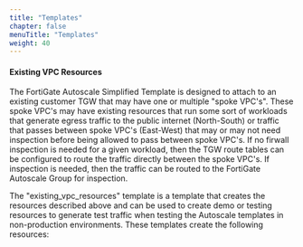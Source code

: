 ```yaml
---
title: "Templates"
chapter: false
menuTitle: "Templates"
weight: 40
---
```


#### Existing VPC Resources

The FortiGate Autoscale Simplified Template is designed to attach to an existing customer TGW that may have one or multiple "spoke VPC's". These spoke VPC's may have existing resources that run some sort of workloads that generate egress traffic to the public internet (North-South) or traffic that passes between spoke VPC's (East-West) that may or may not need inspection before being allowed to pass between spoke VPC's. If no firwall inspection is needed for a given workload, then the TGW route tables can be configured to route the traffic directly between the spoke VPC's. If inspection is needed, then the traffic can be routed to the FortiGate Autoscale Group for inspection. 

The "existing_vpc_resources" template is a template that creates the resources described above and can be used to create demo or testing resources to generate test traffic when testing the Autoscale templates in non-production environments. These templates create the following resources:





